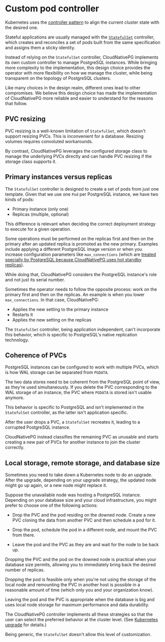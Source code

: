 # Custom pod controller

Kubernetes uses the
[controller pattern](https://kubernetes.io/docs/concepts/architecture/controller/)
to align the current cluster state with the desired one.

Stateful applications are usually managed with the
[`StatefulSet`](https://kubernetes.io/docs/concepts/workloads/controllers/statefulset/)
controller, which creates and reconciles a set of pods built from the same
specification and assigns them a sticky identity.

Instead of relying on the `StatefulSet` controller, CloudNativePG implements 
its own custom controller to manage PostgreSQL instances.
While bringing more complexity to the implementation, this design choice
provides the operator with more flexibility on how we manage the cluster,
while being transparent on the topology of PostgreSQL clusters.

Like many choices in the design realm, different ones lead to other
compromises. We believe
this design choice has made the implementation of CloudNativePG
more reliable and easier to understand for the reasons that follow.

## PVC resizing

PVC resizing is a well-known limitation of `StatefulSet`, which doesn't support resizing
PVCs. This is inconvenient for a database. Resizing volumes requires
convoluted workarounds.

By contrast, CloudNativePG leverages the configured storage class to
manage the underlying PVCs directly and can handle PVC resizing if
the storage class supports it.

## Primary instances versus replicas

The `StatefulSet` controller is designed to create a set of pods
from just one template. Given that we use one `Pod` per PostgreSQL instance,
we have two kinds of pods:

- Primary instance (only one)
- Replicas (multiple, optional)

This difference is relevant when deciding the correct deployment strategy to
execute for a given operation.

Some operations must be performed on the replicas first
and then on the primary after an updated replica is promoted
as the new primary.
Examples include applying a different PostgreSQL image version
or when you increase configuration parameters like `max_connections` (which are
[treated specially by PostgreSQL because CloudNativePG uses hot standby
replicas](https://www.postgresql.org/docs/current/hot-standby.html)).

While doing that, CloudNativePG considers the PostgreSQL instance's
role and not just its serial number.

Sometimes the operator needs to follow the opposite process: work on the
primary first and then on the replicas. An example is when you
lower `max_connections`. In that case, CloudNativePG:

- Applies the new setting to the primary instance
- Restarts it
- Applies the new setting on the replicas

The `StatefulSet` controller, being application independent, can't
incorporate this behavior, which is specific to PostgreSQL's native
replication technology.

## Coherence of PVCs

PostgreSQL instances can be configured to work with multiple PVCs, which is how
WAL storage can be separated from `PGDATA`.

The two data stores need to be coherent from the PostgreSQL point of view,
as they're used simultaneously. If you delete the PVC corresponding to
the WAL storage of an instance, the PVC where `PGDATA` is stored isn't
usable anymore.

This behavior is specific to PostgreSQL and isn't implemented in the
`StatefulSet` controller, as the latter isn't application specific.

After the user drops a PVC, a `StatefulSet` recreates it, leading
to a corrupted PostgreSQL instance.

CloudNativePG instead classifies the remaining PVC as unusable and
starts creating a new pair of PVCs for another instance to join the cluster
correctly.

## Local storage, remote storage, and database size

Sometimes you need to take down a Kubernetes node to do an upgrade.
After the upgrade, depending on your upgrade strategy, the updated node
might go up again, or a new node might replace it.

Suppose the unavailable node was hosting a PostgreSQL instance.
Depending on your database size and your cloud infrastructure, you
might prefer to choose one of the following actions:

-  Drop the PVC and the pod residing on the downed node.
   Create a new PVC cloning the data from another PVC and then
   schedule a pod for it.

-  Drop the pod, schedule the pod in a different node, and mount
   the PVC from there.

-  Leave the pod and the PVC as they are and wait for the node to
   be back up.

Dropping the PVC and the pod on the downed node is practical when your database size permits, allowing
you to immediately bring back the desired number of replicas.

Dropping the pod is feasible only when you're not using the storage of the
local node and remounting the PVC in another host is possible in a reasonable
amount of time (which only you and your organization know).

Leaving the pod and the PVC is appropriate when the database is big and uses local
node storage for maximum performance and data durability.

The CloudNativePG controller implements all these strategies so that the
user can select the preferred behavior at the cluster level. (See
[Kubernetes upgrade](kubernetes_upgrade.md) for details.)

Being generic, the `StatefulSet` doesn't allow this level of
customization.
